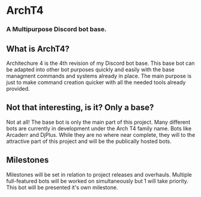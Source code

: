 # ArchT4
### A Multipurpose Discord bot base.

## What is ArchT4?

Architechure 4 is the 4th revision of my Discord bot base. This base bot can be adapted into other bot purposes quickly and easily with the base managment commands and systems already in place. The main purpose is just to make command creation quicker with all the needed tools already provided.

## Not that interesting, is it? Only a base?

Not at all! The base bot is only the main part of this project. Many different bots are currently in development under the Arch T4 family name. Bots like Arcaderr and DjPlus. While they are no where near complete, they will to the attractive part of this project and will be the publically hosted bots.

## Milestones

Milestones will be set in relation to project releases and overhauls. Multiple full-featured bots will be worked on simultaneously but 1 will take priority. This bot will be presented it's own milestone.
